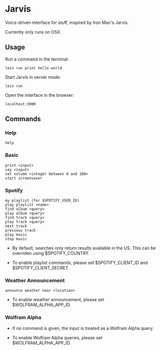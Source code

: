 # Jarvis

Voice-driven interface for stuff, inspired by Iron Man's Jarvis.

Currently only runs on OSX.

## Usage

Run a command in the terminal:

    lein run print hello world

Start Jarvis in server mode:

    lein run

Open the interface in the browser:

    localhost:3000

## Commands

### Help

    help

### Basic

    print <input>
    say <input>
    set volume <integer between 0 and 100>
    start screensaver

### Spotify

    my playlist (for $SPOTIFY_USER_ID)
    play playlist <name>
    find album <query>
    play album <query>
    find track <query>
    play track <query>
    next track
    previous track
    play music
    stop music

* By default, searches only return results available in the US. This can be overriden using $SPOTIFY_COUNTRY.

* To enable playlist commands, please set $SPOTIFY_CLIENT_ID and $SPOTIFY_CLIENT_SECRET.

### Weather Announcement

    announce weather near <location>

* To enable weather announcement, please set $WOLFRAM_ALPHA_APP_ID.

### Wolfram Alpha

* If no command is given, the input is treated as a Wolfram Alpha query.

* To enable Wolfram Alpha queries, please set $WOLFRAM_ALPHA_APP_ID.
